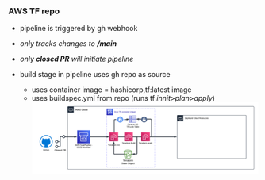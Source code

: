 ### **AWS TF repo**

- pipeline is triggered by gh webhook
- _only tracks changes to **/main**_
- _only **closed PR** will initiate pipeline_

- build stage in pipeline uses gh repo as source
  - uses container image = hashicorp,tf:latest image
  - uses buildspec.yml from repo (runs tf _innit_>_plan_>_apply_)
![](https://github.com/kiemazon/sandbox-tf/blob/main/Untitled%20AWS%20Model-11_01_2024%209_22%20PM%20-%20Regular%20Shapesv1.3.png?raw=true)

